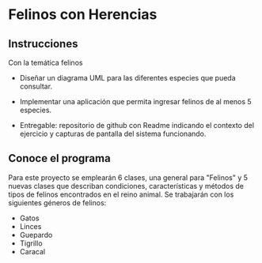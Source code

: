 # Felinos con Herencias

## Instrucciones
Con la temática felinos

- Diseñar un diagrama UML para las diferentes especies que pueda consultar.

- Implementar una aplicación que permita ingresar felinos de al menos 5 especies.

- Entregable: repositorio de github con Readme indicando el contexto del ejercicio y capturas de pantalla del sistema funcionando.

## Conoce el programa
Para este proyecto se emplearán 6 clases, una general para "Felinos" y 5 nuevas clases que describan condiciones, características y métodos de tipos de felinos encontrados en el reino animal.
Se trabajarán con los siguientes géneros de felinos:
- Gatos
- Linces
- Guepardo
- Tigrillo
- Caracal
